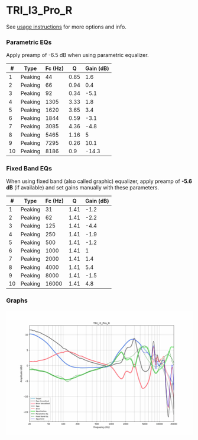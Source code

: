# TRI_I3_Pro_R
See [usage instructions](https://github.com/jaakkopasanen/AutoEq#usage) for more options and info.

### Parametric EQs
Apply preamp of -6.5 dB when using parametric equalizer.

|   # | Type    |   Fc (Hz) |    Q |   Gain (dB) |
|-----|---------|-----------|------|-------------|
|   1 | Peaking |        44 | 0.85 |         1.6 |
|   2 | Peaking |        66 | 0.94 |         0.4 |
|   3 | Peaking |        92 | 0.34 |        -5.1 |
|   4 | Peaking |      1305 | 3.33 |         1.8 |
|   5 | Peaking |      1620 | 3.65 |         3.4 |
|   6 | Peaking |      1844 | 0.59 |        -3.1 |
|   7 | Peaking |      3085 | 4.36 |        -4.8 |
|   8 | Peaking |      5465 | 1.16 |         5   |
|   9 | Peaking |      7295 | 0.26 |        10.1 |
|  10 | Peaking |      8186 | 0.9  |       -14.3 |

### Fixed Band EQs
When using fixed band (also called graphic) equalizer, apply preamp of **-5.6 dB** (if available) and set gains manually with these parameters.

|   # | Type    |   Fc (Hz) |    Q |   Gain (dB) |
|-----|---------|-----------|------|-------------|
|   1 | Peaking |        31 | 1.41 |        -1.2 |
|   2 | Peaking |        62 | 1.41 |        -2.2 |
|   3 | Peaking |       125 | 1.41 |        -4.4 |
|   4 | Peaking |       250 | 1.41 |        -1.9 |
|   5 | Peaking |       500 | 1.41 |        -1.2 |
|   6 | Peaking |      1000 | 1.41 |         1   |
|   7 | Peaking |      2000 | 1.41 |         1.4 |
|   8 | Peaking |      4000 | 1.41 |         5.4 |
|   9 | Peaking |      8000 | 1.41 |        -1.5 |
|  10 | Peaking |     16000 | 1.41 |         4.8 |

### Graphs
![](./TRI_I3_Pro_R.png)
